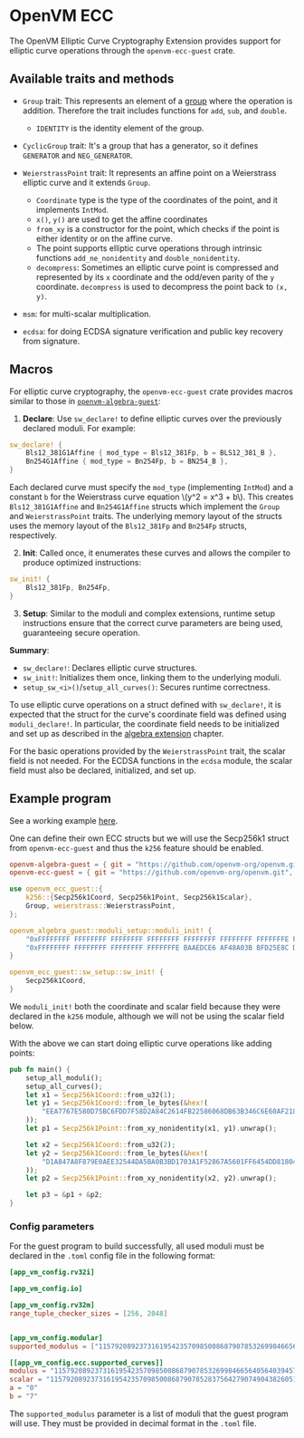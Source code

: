# OpenVM ECC

The OpenVM Elliptic Curve Cryptography Extension provides support for elliptic curve operations through the `openvm-ecc-guest` crate.

## Available traits and methods

- `Group` trait:
  This represents an element of a [group](<https://en.wikipedia.org/wiki/Group_(mathematics)>) where the operation is addition. Therefore the trait includes functions for `add`, `sub`, and `double`.

  - `IDENTITY` is the identity element of the group.

- `CyclicGroup` trait:
  It's a group that has a generator, so it defines `GENERATOR` and `NEG_GENERATOR`.

- `WeierstrassPoint` trait:
  It represents an affine point on a Weierstrass elliptic curve and it extends `Group`.

  - `Coordinate` type is the type of the coordinates of the point, and it implements `IntMod`.
  - `x()`, `y()` are used to get the affine coordinates
  - `from_xy` is a constructor for the point, which checks if the point is either identity or on the affine curve.
  - The point supports elliptic curve operations through intrinsic functions `add_ne_nonidentity` and `double_nonidentity`.
  - `decompress`: Sometimes an elliptic curve point is compressed and represented by its `x` coordinate and the odd/even parity of the `y` coordinate. `decompress` is used to decompress the point back to `(x, y)`.

- `msm`: for multi-scalar multiplication.

- `ecdsa`: for doing ECDSA signature verification and public key recovery from signature.

## Macros

For elliptic curve cryptography, the `openvm-ecc-guest` crate provides macros similar to those in [`openvm-algebra-guest`](./algebra.md):

1. **Declare**: Use `sw_declare!` to define elliptic curves over the previously declared moduli. For example:

```rust
sw_declare! {
    Bls12_381G1Affine { mod_type = Bls12_381Fp, b = BLS12_381_B },
    Bn254G1Affine { mod_type = Bn254Fp, b = BN254_B },
}
```

Each declared curve must specify the `mod_type` (implementing `IntMod`) and a constant `b` for the Weierstrass curve equation \\(y^2 = x^3 + b\\).
This creates `Bls12_381G1Affine` and `Bn254G1Affine` structs which implement the `Group` and `WeierstrassPoint` traits. The underlying memory layout of the structs uses the memory layout of the `Bls12_381Fp` and `Bn254Fp` structs, respectively.

2. **Init**: Called once, it enumerates these curves and allows the compiler to produce optimized instructions:

```rust
sw_init! {
    Bls12_381Fp, Bn254Fp,
}
```

3. **Setup**: Similar to the moduli and complex extensions, runtime setup instructions ensure that the correct curve parameters are being used, guaranteeing secure operation.

**Summary**:

- `sw_declare!`: Declares elliptic curve structures.
- `sw_init!`: Initializes them once, linking them to the underlying moduli.
- `setup_sw_<i>()`/`setup_all_curves()`: Secures runtime correctness.

To use elliptic curve operations on a struct defined with `sw_declare!`, it is expected that the struct for the curve's coordinate field was defined using `moduli_declare!`. In particular, the coordinate field needs to be initialized and set up as described in the [algebra extension](./algebra.md) chapter.

For the basic operations provided by the `WeierstrassPoint` trait, the scalar field is not needed. For the ECDSA functions in the `ecdsa` module, the scalar field must also be declared, initialized, and set up.

## Example program

See a working example [here](https://github.com/openvm-org/openvm/blob/main/crates/toolchain/tests/programs/examples/ec.rs).

One can define their own ECC structs but we will use the Secp256k1 struct from `openvm-ecc-guest` and thus the `k256` feature should be enabled.

```toml
openvm-algebra-guest = { git = "https://github.com/openvm-org/openvm.git" }
openvm-ecc-guest = { git = "https://github.com/openvm-org/openvm.git", features = ["k256"] }
```

```rust
use openvm_ecc_guest::{
    k256::{Secp256k1Coord, Secp256k1Point, Secp256k1Scalar},
    Group, weierstrass::WeierstrassPoint,
};

openvm_algebra_guest::moduli_setup::moduli_init! {
    "0xFFFFFFFF FFFFFFFF FFFFFFFF FFFFFFFF FFFFFFFF FFFFFFFF FFFFFFFE FFFFFC2F",
    "0xFFFFFFFF FFFFFFFF FFFFFFFF FFFFFFFE BAAEDCE6 AF48A03B BFD25E8C D0364141"
}

openvm_ecc_guest::sw_setup::sw_init! {
    Secp256k1Coord,
}
```

We `moduli_init!` both the coordinate and scalar field because they were declared in the `k256` module, although we will not be using the scalar field below.

With the above we can start doing elliptic curve operations like adding points:

```rust
pub fn main() {
    setup_all_moduli();
    setup_all_curves();
    let x1 = Secp256k1Coord::from_u32(1);
    let y1 = Secp256k1Coord::from_le_bytes(&hex!(
        "EEA7767E580D75BC6FDD7F58D2A84C2614FB22586068DB63B346C6E60AF21842"
    ));
    let p1 = Secp256k1Point::from_xy_nonidentity(x1, y1).unwrap();

    let x2 = Secp256k1Coord::from_u32(2);
    let y2 = Secp256k1Coord::from_le_bytes(&hex!(
        "D1A847A8F879E0AEE32544DA5BA0B3BD1703A1F52867A5601FF6454DD8180499"
    ));
    let p2 = Secp256k1Point::from_xy_nonidentity(x2, y2).unwrap();

    let p3 = &p1 + &p2;
}
```

### Config parameters

For the guest program to build successfully, all used moduli must be declared in the `.toml` config file in the following format:

```toml
[app_vm_config.rv32i]

[app_vm_config.io]

[app_vm_config.rv32m]
range_tuple_checker_sizes = [256, 2048]


[app_vm_config.modular]
supported_modulus = ["115792089237316195423570985008687907853269984665640564039457584007908834671663", "115792089237316195423570985008687907852837564279074904382605163141518161494337"]

[[app_vm_config.ecc.supported_curves]]
modulus = "115792089237316195423570985008687907853269984665640564039457584007908834671663"
scalar = "115792089237316195423570985008687907852837564279074904382605163141518161494337"
a = "0"
b = "7"
```

The `supported_modulus` parameter is a list of moduli that the guest program will use. They must be provided in decimal format in the `.toml` file.
